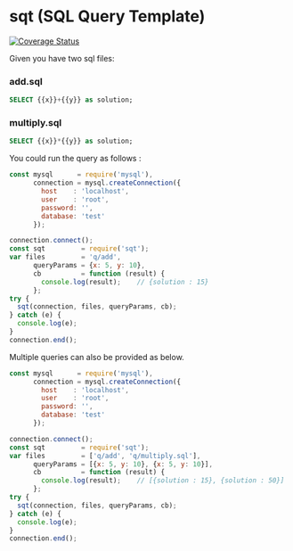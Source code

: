 # sqt (SQL Query Template)

[![Coverage Status](https://coveralls.io/repos/github/skeep/sqt/badge.svg?branch=master)](https://coveralls.io/github/skeep/sqt?branch=master)

Given you have two sql files:
 
### add.sql
```sql
SELECT {{x}}+{{y}} as solution;
```

### multiply.sql
```sql
SELECT {{x}}*{{y}} as solution;
```


You could run the query as follows : 

```javascript
const mysql      = require('mysql'),
      connection = mysql.createConnection({
        host    : 'localhost',
        user    : 'root',
        password: '',
        database: 'test'
      });

connection.connect();
const sqt         = require('sqt');
var files         = 'q/add',
      queryParams = {x: 5, y: 10},
      cb          = function (result) {
        console.log(result);    // {solution : 15}
      };
try {
  sqt(connection, files, queryParams, cb);
} catch (e) {
  console.log(e);
}
connection.end();
```

Multiple queries can also be provided as below.

```javascript
const mysql      = require('mysql'),
      connection = mysql.createConnection({
        host    : 'localhost',
        user    : 'root',
        password: '',
        database: 'test'
      });

connection.connect();
const sqt         = require('sqt');
var files         = ['q/add', 'q/multiply.sql'],
      queryParams = [{x: 5, y: 10}, {x: 5, y: 10}],
      cb          = function (result) {
        console.log(result);    // [{solution : 15}, {solution : 50}]
      };
try {
  sqt(connection, files, queryParams, cb);
} catch (e) {
  console.log(e);
}
connection.end();
```
